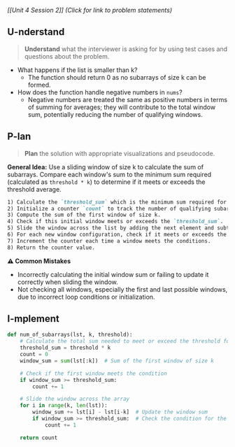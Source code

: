 *[[Unit 4 Session 2]] (Click for link to problem statements)*

## U-nderstand

> **Understand** what the interviewer is asking for by using test cases and questions about the problem.

- What happens if the list is smaller than k?
  - The function should return 0 as no subarrays of size k can be formed.
- How does the function handle negative numbers in `nums`?
  - Negative numbers are treated the same as positive numbers in terms of summing for averages; they will contribute to the total window sum, potentially reducing the number of qualifying windows.

## P-lan

> **Plan** the solution with appropriate visualizations and pseudocode.

**General Idea:** Use a sliding window of size k to calculate the sum of subarrays. Compare each window's sum to the minimum sum required (calculated as `threshold * k`) to determine if it meets or exceeds the threshold average.

```markdown
1) Calculate the `threshold_sum` which is the minimum sum required for a window to meet the average threshold.
2) Initialize a counter `count` to track the number of qualifying subarrays.
3) Compute the sum of the first window of size k.
4) Check if this initial window meets or exceeds the `threshold_sum`.
5) Slide the window across the list by adding the next element and subtracting the element that leaves the window.
6) For each new window configuration, check if it meets or exceeds the `threshold_sum`.
7) Increment the counter each time a window meets the conditions.
8) Return the counter value.
```

**⚠️ Common Mistakes**

- Incorrectly calculating the initial window sum or failing to update it correctly when sliding the window.
- Not checking all windows, especially the first and last possible windows, due to incorrect loop conditions or initialization.

## I-mplement

```python
def num_of_subarrays(lst, k, threshold):
    # Calculate the total sum needed to meet or exceed the threshold for a window
    threshold_sum = threshold * k
    count = 0
    window_sum = sum(lst[:k])  # Sum of the first window of size k

    # Check if the first window meets the condition
    if window_sum >= threshold_sum:
        count += 1

    # Slide the window across the array
    for i in range(k, len(lst)):
        window_sum += lst[i] - lst[i-k]  # Update the window sum
        if window_sum >= threshold_sum:  # Check the condition for the current window
            count += 1

    return count
```